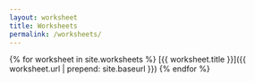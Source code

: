 ```yaml
---
layout: worksheet
title: Worksheets
permalink: /worksheets/
---
```


{% for worksheet in site.worksheets %}
[{{ worksheet.title }}]({{ worksheet.url | prepend: site.baseurl }})
{% endfor %}